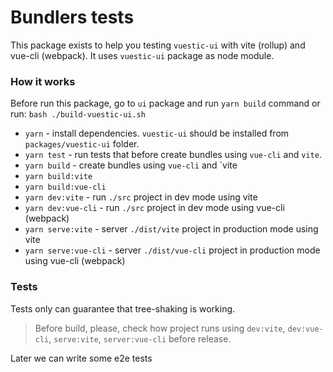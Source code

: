# Bundlers tests

This package exists to help you testing `vuestic-ui` with vite (rollup) and vue-cli (webpack).
It uses `vuestic-ui` package as node module.

### How it works
Before run this package, go to `ui` package and run `yarn build` command or run:
`bash ./build-vuestic-ui.sh`

- `yarn` - install dependencies. `vuestic-ui` should be installed from `packages/vuestic-ui` folder.
- `yarn test` - run tests that before create bundles using `vue-cli` and `vite`.
- `yarn build` - create bundles using `vue-cli` and `vite
- `yarn build:vite`
- `yarn build:vue-cli`
- `yarn dev:vite` - run `./src` project in dev mode using vite
- `yarn dev:vue-cli` - run `./src` project in dev mode using vue-cli (webpack)
- `yarn serve:vite` - server `./dist/vite` project in production mode using vite
- `yarn serve:vue-cli` - server `./dist/vue-cli` project in production mode using vue-cli (webpack)

### Tests

Tests only can guarantee that tree-shaking is working.

> Before build, please, check how project runs using `dev:vite`, `dev:vue-cli`, `serve:vite`, `server:vue-cli` before release.

Later we can write some e2e tests